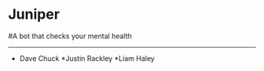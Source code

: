 # Juniper

#A bot that checks your mental health
________________________________________________

* Dave Chuck
*Justin Rackley
*Liam Haley
